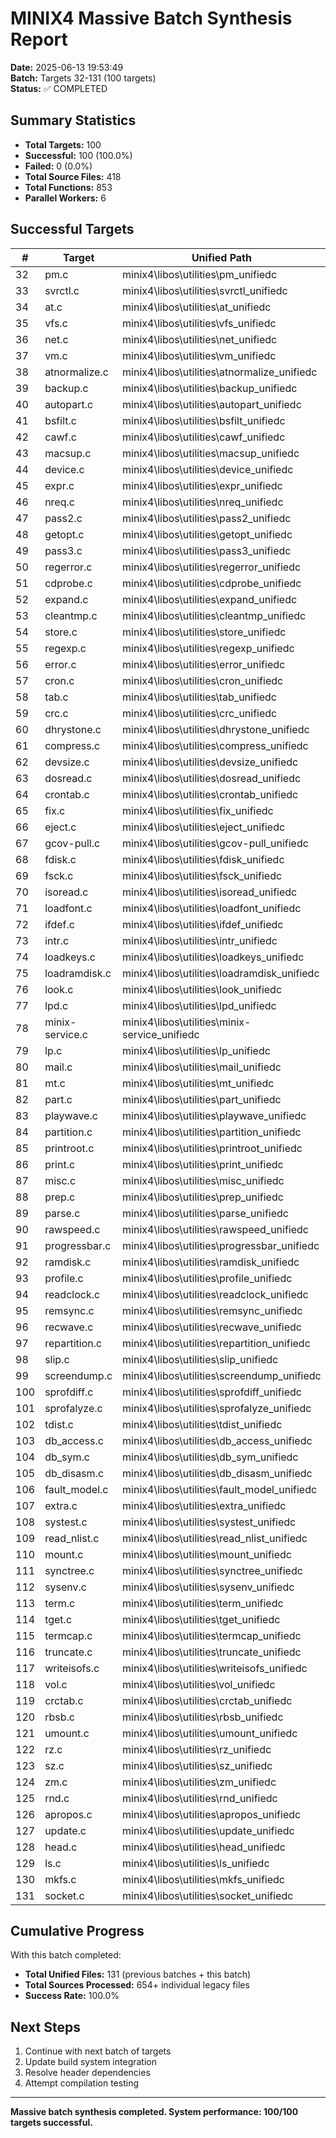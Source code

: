 # MINIX4 Massive Batch Synthesis Report

**Date:** 2025-06-13 19:53:49  
**Batch:** Targets 32-131 (100 targets)  
**Status:** ✅ COMPLETED  

## Summary Statistics

- **Total Targets:** 100
- **Successful:** 100 (100.0%)
- **Failed:** 0 (0.0%)
- **Total Source Files:** 418
- **Total Functions:** 853
- **Parallel Workers:** 6

## Successful Targets

| # | Target | Unified Path | Sources | Functions |
|---|--------|--------------|---------|-----------|
| 32 | pm.c | minix4\libos\utilities\pm_unifiedc | 3 | 29 |
| 33 | svrctl.c | minix4\libos\utilities\svrctl_unifiedc | 4 | 0 |
| 34 | at.c | minix4\libos\utilities\at_unifiedc | 3 | 9 |
| 35 | vfs.c | minix4\libos\utilities\vfs_unifiedc | 3 | 56 |
| 36 | net.c | minix4\libos\utilities\net_unifiedc | 5 | 20 |
| 37 | vm.c | minix4\libos\utilities\vm_unifiedc | 4 | 4 |
| 38 | atnormalize.c | minix4\libos\utilities\atnormalize_unifiedc | 2 | 0 |
| 39 | backup.c | minix4\libos\utilities\backup_unifiedc | 3 | 2 |
| 40 | autopart.c | minix4\libos\utilities\autopart_unifiedc | 2 | 6 |
| 41 | bsfilt.c | minix4\libos\utilities\bsfilt_unifiedc | 2 | 4 |
| 42 | cawf.c | minix4\libos\utilities\cawf_unifiedc | 2 | 4 |
| 43 | macsup.c | minix4\libos\utilities\macsup_unifiedc | 2 | 10 |
| 44 | device.c | minix4\libos\utilities\device_unifiedc | 6 | 26 |
| 45 | expr.c | minix4\libos\utilities\expr_unifiedc | 6 | 38 |
| 46 | nreq.c | minix4\libos\utilities\nreq_unifiedc | 2 | 52 |
| 47 | pass2.c | minix4\libos\utilities\pass2_unifiedc | 4 | 14 |
| 48 | getopt.c | minix4\libos\utilities\getopt_unifiedc | 10 | 5 |
| 49 | pass3.c | minix4\libos\utilities\pass3_unifiedc | 4 | 9 |
| 50 | regerror.c | minix4\libos\utilities\regerror_unifiedc | 4 | 2 |
| 51 | cdprobe.c | minix4\libos\utilities\cdprobe_unifiedc | 2 | 2 |
| 52 | expand.c | minix4\libos\utilities\expand_unifiedc | 13 | 19 |
| 53 | cleantmp.c | minix4\libos\utilities\cleantmp_unifiedc | 2 | 0 |
| 54 | store.c | minix4\libos\utilities\store_unifiedc | 4 | 38 |
| 55 | regexp.c | minix4\libos\utilities\regexp_unifiedc | 5 | 36 |
| 56 | error.c | minix4\libos\utilities\error_unifiedc | 19 | 11 |
| 57 | cron.c | minix4\libos\utilities\cron_unifiedc | 3 | 27 |
| 58 | tab.c | minix4\libos\utilities\tab_unifiedc | 2 | 0 |
| 59 | crc.c | minix4\libos\utilities\crc_unifiedc | 4 | 0 |
| 60 | dhrystone.c | minix4\libos\utilities\dhrystone_unifiedc | 2 | 0 |
| 61 | compress.c | minix4\libos\utilities\compress_unifiedc | 5 | 20 |
| 62 | devsize.c | minix4\libos\utilities\devsize_unifiedc | 2 | 0 |
| 63 | dosread.c | minix4\libos\utilities\dosread_unifiedc | 2 | 2 |
| 64 | crontab.c | minix4\libos\utilities\crontab_unifiedc | 3 | 6 |
| 65 | fix.c | minix4\libos\utilities\fix_unifiedc | 2 | 0 |
| 66 | eject.c | minix4\libos\utilities\eject_unifiedc | 3 | 6 |
| 67 | gcov-pull.c | minix4\libos\utilities\gcov-pull_unifiedc | 2 | 0 |
| 68 | fdisk.c | minix4\libos\utilities\fdisk_unifiedc | 3 | 24 |
| 69 | fsck.c | minix4\libos\utilities\fsck_unifiedc | 4 | 12 |
| 70 | isoread.c | minix4\libos\utilities\isoread_unifiedc | 2 | 0 |
| 71 | loadfont.c | minix4\libos\utilities\loadfont_unifiedc | 2 | 0 |
| 72 | ifdef.c | minix4\libos\utilities\ifdef_unifiedc | 4 | 0 |
| 73 | intr.c | minix4\libos\utilities\intr_unifiedc | 4 | 1 |
| 74 | loadkeys.c | minix4\libos\utilities\loadkeys_unifiedc | 2 | 0 |
| 75 | loadramdisk.c | minix4\libos\utilities\loadramdisk_unifiedc | 2 | 0 |
| 76 | look.c | minix4\libos\utilities\look_unifiedc | 3 | 0 |
| 77 | lpd.c | minix4\libos\utilities\lpd_unifiedc | 2 | 0 |
| 78 | minix-service.c | minix4\libos\utilities\minix-service_unifiedc | 2 | 0 |
| 79 | lp.c | minix4\libos\utilities\lp_unifiedc | 5 | 1 |
| 80 | mail.c | minix4\libos\utilities\mail_unifiedc | 5 | 3 |
| 81 | mt.c | minix4\libos\utilities\mt_unifiedc | 3 | 2 |
| 82 | part.c | minix4\libos\utilities\part_unifiedc | 3 | 13 |
| 83 | playwave.c | minix4\libos\utilities\playwave_unifiedc | 2 | 0 |
| 84 | partition.c | minix4\libos\utilities\partition_unifiedc | 4 | 11 |
| 85 | printroot.c | minix4\libos\utilities\printroot_unifiedc | 2 | 0 |
| 86 | print.c | minix4\libos\utilities\print_unifiedc | 13 | 24 |
| 87 | misc.c | minix4\libos\utilities\misc_unifiedc | 31 | 8 |
| 88 | prep.c | minix4\libos\utilities\prep_unifiedc | 2 | 0 |
| 89 | parse.c | minix4\libos\utilities\parse_unifiedc | 15 | 19 |
| 90 | rawspeed.c | minix4\libos\utilities\rawspeed_unifiedc | 2 | 2 |
| 91 | progressbar.c | minix4\libos\utilities\progressbar_unifiedc | 2 | 0 |
| 92 | ramdisk.c | minix4\libos\utilities\ramdisk_unifiedc | 3 | 5 |
| 93 | profile.c | minix4\libos\utilities\profile_unifiedc | 5 | 12 |
| 94 | readclock.c | minix4\libos\utilities\readclock_unifiedc | 3 | 0 |
| 95 | remsync.c | minix4\libos\utilities\remsync_unifiedc | 2 | 2 |
| 96 | recwave.c | minix4\libos\utilities\recwave_unifiedc | 2 | 0 |
| 97 | repartition.c | minix4\libos\utilities\repartition_unifiedc | 2 | 2 |
| 98 | slip.c | minix4\libos\utilities\slip_unifiedc | 2 | 0 |
| 99 | screendump.c | minix4\libos\utilities\screendump_unifiedc | 2 | 0 |
| 100 | sprofdiff.c | minix4\libos\utilities\sprofdiff_unifiedc | 2 | 24 |
| 101 | sprofalyze.c | minix4\libos\utilities\sprofalyze_unifiedc | 2 | 52 |
| 102 | tdist.c | minix4\libos\utilities\tdist_unifiedc | 2 | 10 |
| 103 | db_access.c | minix4\libos\utilities\db_access_unifiedc | 2 | 0 |
| 104 | db_sym.c | minix4\libos\utilities\db_sym_unifiedc | 2 | 6 |
| 105 | db_disasm.c | minix4\libos\utilities\db_disasm_unifiedc | 3 | 2 |
| 106 | fault_model.c | minix4\libos\utilities\fault_model_unifiedc | 2 | 0 |
| 107 | extra.c | minix4\libos\utilities\extra_unifiedc | 3 | 0 |
| 108 | systest.c | minix4\libos\utilities\systest_unifiedc | 2 | 0 |
| 109 | read_nlist.c | minix4\libos\utilities\read_nlist_unifiedc | 2 | 0 |
| 110 | mount.c | minix4\libos\utilities\mount_unifiedc | 29 | 42 |
| 111 | synctree.c | minix4\libos\utilities\synctree_unifiedc | 2 | 2 |
| 112 | sysenv.c | minix4\libos\utilities\sysenv_unifiedc | 2 | 0 |
| 113 | term.c | minix4\libos\utilities\term_unifiedc | 4 | 1 |
| 114 | tget.c | minix4\libos\utilities\tget_unifiedc | 2 | 0 |
| 115 | termcap.c | minix4\libos\utilities\termcap_unifiedc | 4 | 0 |
| 116 | truncate.c | minix4\libos\utilities\truncate_unifiedc | 5 | 0 |
| 117 | writeisofs.c | minix4\libos\utilities\writeisofs_unifiedc | 2 | 4 |
| 118 | vol.c | minix4\libos\utilities\vol_unifiedc | 3 | 0 |
| 119 | crctab.c | minix4\libos\utilities\crctab_unifiedc | 2 | 0 |
| 120 | rbsb.c | minix4\libos\utilities\rbsb_unifiedc | 2 | 0 |
| 121 | umount.c | minix4\libos\utilities\umount_unifiedc | 8 | 7 |
| 122 | rz.c | minix4\libos\utilities\rz_unifiedc | 2 | 4 |
| 123 | sz.c | minix4\libos\utilities\sz_unifiedc | 2 | 2 |
| 124 | zm.c | minix4\libos\utilities\zm_unifiedc | 2 | 0 |
| 125 | rnd.c | minix4\libos\utilities\rnd_unifiedc | 2 | 0 |
| 126 | apropos.c | minix4\libos\utilities\apropos_unifiedc | 2 | 0 |
| 127 | update.c | minix4\libos\utilities\update_unifiedc | 9 | 39 |
| 128 | head.c | minix4\libos\utilities\head_unifiedc | 5 | 2 |
| 129 | ls.c | minix4\libos\utilities\ls_unifiedc | 7 | 17 |
| 130 | mkfs.c | minix4\libos\utilities\mkfs_unifiedc | 5 | 30 |
| 131 | socket.c | minix4\libos\utilities\socket_unifiedc | 9 | 11 |

## Cumulative Progress

With this batch completed:
- **Total Unified Files:** 131 (previous batches + this batch)
- **Total Sources Processed:** 654+ individual legacy files
- **Success Rate:** 100.0%

## Next Steps

1. Continue with next batch of targets
2. Update build system integration
3. Resolve header dependencies
4. Attempt compilation testing

---

**Massive batch synthesis completed. System performance: 100/100 targets successful.**
